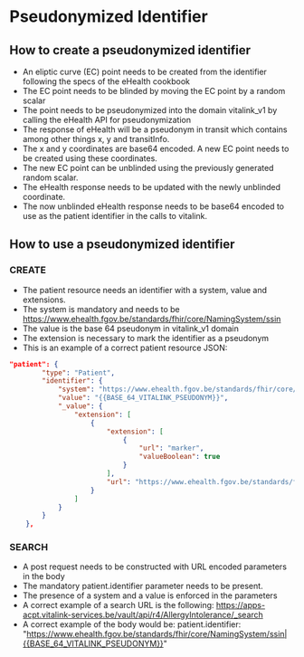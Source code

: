 # Pseudonymized Identifier

## How to create a pseudonymized identifier
- An eliptic curve (EC) point needs to be created from the identifier following the specs of the eHealth cookbook
- The EC point needs to be blinded by moving the EC point by a random scalar
- The point needs to be pseudonymized into the domain vitalink_v1 by calling the eHealth API for pseudonymization
- The response of eHealth will be a pseudonym in transit which contains among other things x, y and transitInfo.
- The x and y coordinates are base64 encoded. A new EC point needs to be created using these coordinates.
- The new EC point can be unblinded using the previously generated random scalar.
- The eHealth response needs to be updated with the newly unblinded coordinate.
- The now unblinded eHealth response needs to be base64 encoded to use as the patient identifier in the calls to vitalink.

## How to use a pseudonymized identifier
### CREATE
- The patient resource needs an identifier with a system, value and extensions.
- The system is mandatory and needs to be https://www.ehealth.fgov.be/standards/fhir/core/NamingSystem/ssin
- The value is the base 64 pseudonym in vitalink_v1 domain
- The extension is necessary to mark the identifier as a pseudonym
- This is an example of a correct patient resource JSON:

```json
"patient": {
		"type": "Patient",
		"identifier": {
			"system": "https://www.ehealth.fgov.be/standards/fhir/core/NamingSystem/ssin",
			"value": "{{BASE_64_VITALINK_PSEUDONYM}}",
			"_value": {
				"extension": [
					{
						"extension": [
							{
								"url": "marker",
								"valueBoolean": true
							}
						],
						"url": "https://www.ehealth.fgov.be/standards/fhir/infsec/StructureDefinition/be-ext-pseudonymization"
					}
				]
			}
		}
	},
```

### SEARCH
- A post request needs to be constructed with URL encoded parameters in the body
- The mandatory patient.identifier parameter needs to be present.
- The presence of a system and a value is enforced in the parameters
- A correct example of a search URL is the following:
  https://apps-acpt.vitalink-services.be/vault/api/r4/AllergyIntolerance/_search
- A correct example of the body would be:
  patient.identifier: "https://www.ehealth.fgov.be/standards/fhir/core/NamingSystem/ssin|{{BASE_64_VITALINK_PSEUDONYM}}"
